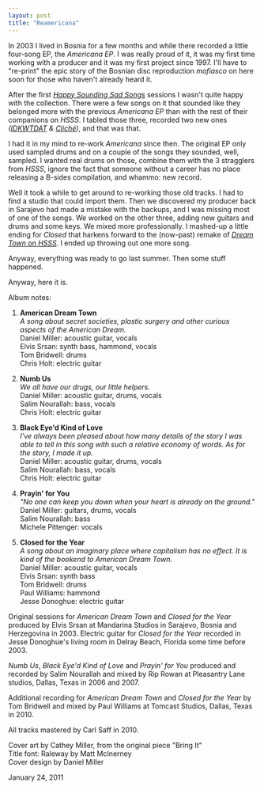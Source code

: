 ```yaml
---
layout: post
title: "Reamericana"
---
```


<p class="media"><object data="http://bandcamp.com/EmbeddedPlayer/album=3895428586/size=grande3/bgcol=FFFFFF/linkcol=4285BB//" type="text/html" width="300" height="410"> </object></p>

In 2003 I lived in Bosnia for a few months and while there recorded a little four-song EP, the _Americana EP_. I was really proud of it, it was my first time working with a producer and it was my first project since 1997. I'll have to "re-print" the epic story of the Bosnian disc reproduction _mofiasco_ on here soon for those who haven't already heard it.

After the first _[Happy Sounding Sad Songs](http://danielmiller.bandcamp.com/album/happy-sounding-sad-songs)_ sessions I wasn't quite happy with the collection. There were a few songs on it that sounded like they belonged more with the previous _Americana EP_ than with the rest of their companions on _HSSS_. I tabled those three, recorded two new ones _([IDKWTDAT](http://danielmiller.bandcamp.com/track/i-dont-know-what-to-do-about-that "I Don't Know What to do About That") & [Clich&eacute;](http://danielmiller.bandcamp.com/track/clich]))_, and that was that.

I had it in my mind to re-work _Americana_ since then. The original EP only used sampled drums and on a couple of the songs they sounded, well, sampled. I wanted real drums on those, combine them with the 3 stragglers from _HSSS_, ignore the fact that someone without a career has no place releasing a B-sides compilation, and whammo: new record.

Well it took a while to get around to re-working those old tracks. I had to find a studio that could import them. Then we discovered my producer back in Sarajevo had made a mistake with the backups, and I was missing most of one of the songs. We worked on the other three, adding new guitars and drums and some keys. We mixed more professionally. I mashed-up a little ending for _Closed_ that harkens forward to the (now-past) remake of [_Dream Town_ on _HSSS_](http://danielmiller.bandcamp.com/track/american-dream-town). I ended up throwing out one more song.

Anyway, everything was ready to go last summer. Then some stuff happened. 

Anyway, here it is.

Album notes:

1. **American Dream Town**  
_A song about secret societies, plastic surgery and other curious aspects of the American Dream._  
Daniel Miller: acoustic guitar, vocals  
Elvis Srsan: synth bass, hammond, vocals  
Tom Bridwell: drums  
Chris Holt: electric guitar  

2. **Numb Us**  
_We all have our drugs, our little helpers._  
Daniel Miller: acoustic guitar, drums, vocals  
Salim Nourallah: bass, vocals  
Chris Holt: electric guitar

3. **Black Eye'd Kind of Love**  
_I've always been pleased about how many details of the story I was able to tell in this song with such a relative economy of words. As for the story, I made it up._  
Daniel Miller: acoustic guitar, drums, vocals  
Salim Nourallah: bass, vocals  
Chris Holt: electric guitar

4. **Prayin' for You**  
_"No one can keep you down when your heart is already on the ground."_  
Daniel Miller: guitars, drums, vocals  
Salim Nourallah: bass  
Michele Pittenger: vocals

5. **Closed for the Year**  
_A song about an imaginary place where capitalism has no effect. It is kind of the bookend to American Dream Town._  
Daniel Miller: acoustic guitar, vocals  
Elvis Srsan: synth bass  
Tom Bridwell: drums  
Paul Williams: hammond  
Jesse Donoghue: electric guitar

Original sessions for _American Dream Town_ and _Closed for the Year_ produced by Elvis Srsan at Mandarina Studios in Sarajevo, Bosnia and Herzegovina in 2003. Electric guitar for _Closed for the Year_ recorded in Jesse Donoghue's living room in Delray Beach, Florida some time before 2003.

_Numb Us_, _Black Eye'd Kind of Love_ and _Prayin' for You_ produced and recorded by Salim Nourallah and mixed by Rip Rowan at Pleasantry Lane studios, Dallas, Texas in 2006 and 2007.

Additional recording for _American Dream Town_ and _Closed for the Year_ by Tom Bridwell and mixed by Paul Williams at Tomcast Studios, Dallas, Texas in 2010.

All tracks mastered by Carl Saff in 2010.

Cover art by Cathey Miller, from the original piece "Bring It"  
Title font: Raleway by Matt McInerney  
Cover design by Daniel Miller

<p class="date">January 24, 2011</p>

<script type="text/javascript">
  djdc.connected = function() {
    $("#content_container object").css({"padding": "5px"});
  };
</script>